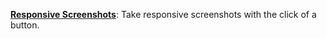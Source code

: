  **[Responsive Screenshots](https://responsive-screenshots.com/)**: Take responsive screenshots with the click of a button.
 
 
